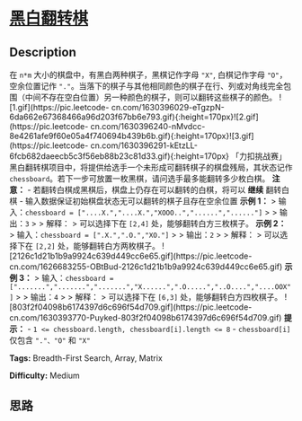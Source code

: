 # [黑白翻转棋][title]

## Description

在 `n*m` 大小的棋盘中，有黑白两种棋子，黑棋记作字母 `"X"`, 白棋记作字母 `"O"`，空余位置记作
`"."`。当落下的棋子与其他相同颜色的棋子在行、列或对角线完全包围（中间不存在空白位置）另一种颜色的棋子，则可以翻转这些棋子的颜色。
![1.gif](https://pic.leetcode-
cn.com/1630396029-eTgzpN-6da662e67368466a96d203f67bb6e793.gif){:height=170px}![2.gif](https://pic.leetcode-
cn.com/1630396240-nMvdcc-8e4261afe9f60e05a4f740694b439b6b.gif){:height=170px}![3.gif](https://pic.leetcode-
cn.com/1630396291-kEtzLL-6fcb682daeecb5c3f56eb88b23c81d33.gif){:height=170px}
「力扣挑战赛」黑白翻转棋项目中，将提供给选手一个未形成可翻转棋子的棋盘残局，其状态记作
`chessboard`。若下一步可放置一枚黑棋，请问选手最多能翻转多少枚白棋。 **注意：** \-
若翻转白棋成黑棋后，棋盘上仍存在可以翻转的白棋，将可以 **继续** 翻转白棋 \- 输入数据保证初始棋盘状态无可以翻转的棋子且存在空余位置 **示例
1：** > 输入：`chessboard = ["....X.","....X.","XOOO..","......","......"]` > >
输出：`3` > > 解释： > 可以选择下在 `[2,4]` 处，能够翻转白方三枚棋子。 **示例 2：** > 输入：`chessboard =
[".X.",".O.","XO."]` > > 输出：`2` > > 解释： > 可以选择下在 `[2,2]` 处，能够翻转白方两枚棋子。
![2126c1d21b1b9a9924c639d449cc6e65.gif](https://pic.leetcode-
cn.com/1626683255-OBtBud-2126c1d21b1b9a9924c639d449cc6e65.gif) **示例 3：** >
输入：`chessboard =
[".......",".......",".......","X......",".O.....","..O....","....OOX"]` > >
输出：`4` > > 解释： > 可以选择下在 `[6,3]` 处，能够翻转白方四枚棋子。
![803f2f04098b6174397d6c696f54d709.gif](https://pic.leetcode-
cn.com/1630393770-Puyked-803f2f04098b6174397d6c696f54d709.gif) **提示：** \- `1
<= chessboard.length, chessboard[i].length <= 8` \- `chessboard[i]` 仅包含
`"."、"O"` 和 `"X"`


**Tags:** Breadth-First Search, Array, Matrix

**Difficulty:** Medium

## 思路

[title]: https://leetcode-cn.com/problems/fHi6rV
